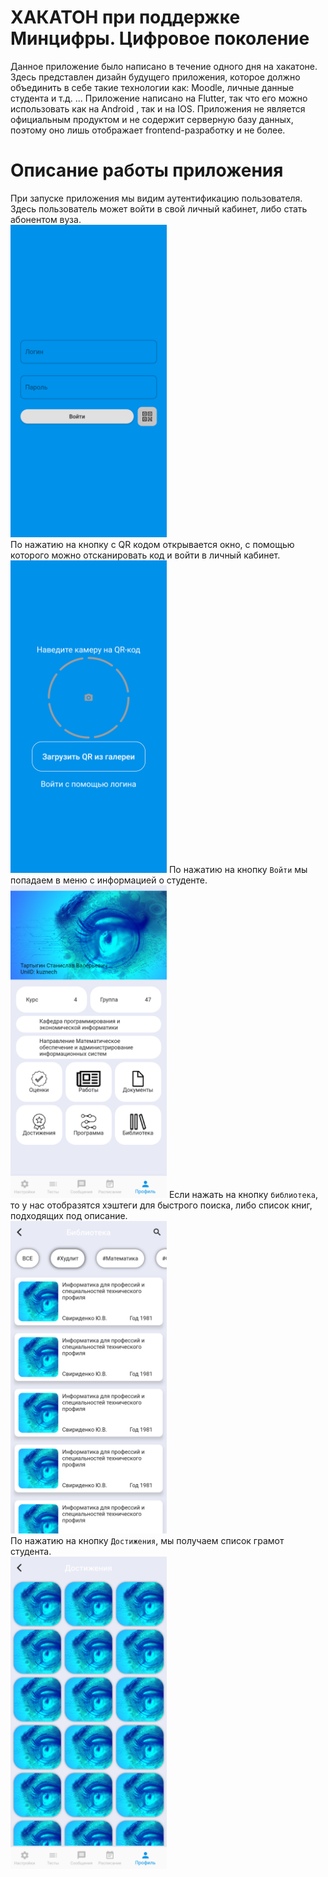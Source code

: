 # ХАКАТОН при поддержке Минцифры. Цифровое поколение

Данное приложение было написано в течение одного дня на хакатоне. Здесь представлен дизайн будущего приложения, которое должно объединить в себе такие технологии как: Moodle, личные данные студента и т.д. ... Приложение написано на Flutter, так что его можно использовать как на Android , так и на IOS. Приложения не является официальным продуктом и не содержит серверную базу данных, поэтому оно лишь отображает frontend-разработку и не более.

# Описание работы приложения
При запуске приложения мы видим аутентификацию пользователя. Здесь пользователь может войти в свой личный кабинет, либо стать абонентом вуза.  
<img src="https://github.com/Pelmeshka102/FlutterGlobalAPI/blob/master/AppInstruction/login.png" width="250" height="500" />  
По нажатию на кнопку с QR кодом открывается окно, с помощью которого можно отсканировать код и войти в личный кабинет.  
<img src="https://github.com/Pelmeshka102/FlutterGlobalAPI/blob/master/AppInstruction/qr_camera.png" width="250" height="500" />
По нажатию на кнопку `Войти` мы попадаем в меню с информацией о студенте.  
<img src="https://github.com/Pelmeshka102/FlutterGlobalAPI/blob/master/AppInstruction/lk.png" width="250" height="500" />
Если нажать на кнопку `библиотека`, то у нас отобразятся хэштеги для быстрого поиска, либо список книг, подходящих под описание.  
<img src="https://github.com/Pelmeshka102/FlutterGlobalAPI/blob/master/AppInstruction/library.png" width="250" height="500" />  
По нажатию на кнопку `Достижения`, мы получаем список грамот студента.  
<img src="https://github.com/Pelmeshka102/FlutterGlobalAPI/blob/master/AppInstruction/achievements.png" width="250" height="500" />
